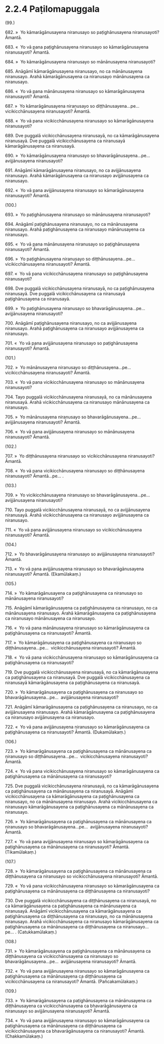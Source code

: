 

# 2.2.4 Paṭilomapuggala




(99.)

682\. »  Yo kāmarāgānusayena niranusayo so paṭighānusayena niranusayoti? Āmantā.

683\. «  Yo vā pana paṭighānusayena niranusayo so kāmarāgānusayena niranusayoti? Āmantā.

684\. »  Yo kāmarāgānusayena niranusayo so mānānusayena niranusayoti?

685\. Anāgāmī kāmarāgānusayena niranusayo, no ca mānānusayena niranusayo. Arahā kāmarāgānusayena ca niranusayo mānānusayena ca niranusayo.

686\. «  Yo vā pana mānānusayena niranusayo so kāmarāgānusayena niranusayoti? Āmantā.

687\. »  Yo kāmarāgānusayena niranusayo so diṭṭhānusayena…pe…  vicikicchānusayena niranusayoti? Āmantā.

688\. «  Yo vā pana vicikicchānusayena niranusayo so kāmarāgānusayena niranusayoti?

689\. Dve puggalā vicikicchānusayena niranusayā, no ca kāmarāgānusayena niranusayā. Dve puggalā vicikicchānusayena ca niranusayā kāmarāgānusayena ca niranusayā.

690\. »  Yo kāmarāgānusayena niranusayo so bhavarāgānusayena…pe…  avijjānusayena niranusayoti?

691\. Anāgāmī kāmarāgānusayena niranusayo, no ca avijjānusayena niranusayo. Arahā kāmarāgānusayena ca niranusayo avijjānusayena ca niranusayo.

692\. «  Yo vā pana avijjānusayena niranusayo so kāmarāgānusayena niranusayoti? Āmantā.

(100.)

693\. »  Yo paṭighānusayena niranusayo so mānānusayena niranusayoti?

694\. Anāgāmī paṭighānusayena niranusayo, no ca mānānusayena niranusayo. Arahā paṭighānusayena ca niranusayo mānānusayena ca niranusayo.

695\. «  Yo vā pana mānānusayena niranusayo so paṭighānusayena niranusayoti? Āmantā.

696\. »  Yo paṭighānusayena niranusayo so diṭṭhānusayena…pe…  vicikicchānusayena niranusayoti? Āmantā.

697\. «  Yo vā pana vicikicchānusayena niranusayo so paṭighānusayena niranusayoti?

698\. Dve puggalā vicikicchānusayena niranusayā, no ca paṭighānusayena niranusayā. Dve puggalā vicikicchānusayena ca niranusayā paṭighānusayena ca niranusayā.

699\. »  Yo paṭighānusayena niranusayo so bhavarāgānusayena…pe…  avijjānusayena niranusayoti?

700\. Anāgāmī paṭighānusayena niranusayo, no ca avijjānusayena niranusayo. Arahā paṭighānusayena ca niranusayo avijjānusayena ca niranusayo.

701\. «  Yo vā pana avijjānusayena niranusayo so paṭighānusayena niranusayoti? Āmantā.

(101.)

702\. »  Yo mānānusayena niranusayo so diṭṭhānusayena…pe…  vicikicchānusayena niranusayoti? Āmantā.

703\. «  Yo vā pana vicikicchānusayena niranusayo so mānānusayena niranusayoti?

704\. Tayo puggalā vicikicchānusayena niranusayā, no ca mānānusayena niranusayā. Arahā vicikicchānusayena ca niranusayo mānānusayena ca niranusayo.

705\. »  Yo mānānusayena niranusayo so bhavarāgānusayena…pe…  avijjānusayena niranusayoti? Āmantā.

706\. «  Yo vā pana avijjānusayena niranusayo so mānānusayena niranusayoti? Āmantā.

(102.)

707\. »  Yo diṭṭhānusayena niranusayo so vicikicchānusayena niranusayoti? Āmantā.

708\. «  Yo vā pana vicikicchānusayena niranusayo so diṭṭhānusayena niranusayoti? Āmantā…pe… .

(103.)

709\. »  Yo vicikicchānusayena niranusayo so bhavarāgānusayena…pe…  avijjānusayena niranusayoti?

710\. Tayo puggalā vicikicchānusayena niranusayā, no ca avijjānusayena niranusayā. Arahā vicikicchānusayena ca niranusayo avijjānusayena ca niranusayo.

711\. «  Yo vā pana avijjānusayena niranusayo so vicikicchānusayena niranusayoti? Āmantā.

(104.)

712\. »  Yo bhavarāgānusayena niranusayo so avijjānusayena niranusayoti? Āmantā.

713\. «  Yo vā pana avijjānusayena niranusayo so bhavarāgānusayena niranusayoti? Āmantā. (Ekamūlakaṃ.)

(105.)

714\. »  Yo kāmarāgānusayena ca paṭighānusayena ca niranusayo so mānānusayena niranusayoti?

715\. Anāgāmī kāmarāgānusayena ca paṭighānusayena ca niranusayo, no ca mānānusayena niranusayo. Arahā kāmarāgānusayena ca paṭighānusayena ca niranusayo mānānusayena ca niranusayo.

716\. «  Yo vā pana mānānusayena niranusayo so kāmarāgānusayena ca paṭighānusayena ca niranusayoti? Āmantā.

717\. »  Yo kāmarāgānusayena ca paṭighānusayena ca niranusayo so diṭṭhānusayena…pe…  vicikicchānusayena niranusayoti? Āmantā.

718\. «  Yo vā pana vicikicchānusayena niranusayo so kāmarāgānusayena ca paṭighānusayena ca niranusayoti?

719\. Dve puggalā vicikicchānusayena niranusayā, no ca kāmarāgānusayena ca paṭighānusayena ca niranusayā. Dve puggalā vicikicchānusayena ca niranusayā kāmarāgānusayena ca paṭighānusayena ca niranusayā.

720\. »  Yo kāmarāgānusayena ca paṭighānusayena ca niranusayo so bhavarāgānusayena…pe…  avijjānusayena niranusayoti?

721\. Anāgāmī kāmarāgānusayena ca paṭighānusayena ca niranusayo, no ca avijjānusayena niranusayo. Arahā kāmarāgānusayena ca paṭighānusayena ca niranusayo avijjānusayena ca niranusayo.

722\. «  Yo vā pana avijjānusayena niranusayo so kāmarāgānusayena ca paṭighānusayena ca niranusayoti? Āmantā. (Dukamūlakaṃ.)

(106.)

723\. »  Yo kāmarāgānusayena ca paṭighānusayena ca mānānusayena ca niranusayo so diṭṭhānusayena…pe…  vicikicchānusayena niranusayoti? Āmantā.

724\. «  Yo vā pana vicikicchānusayena niranusayo so kāmarāgānusayena ca paṭighānusayena ca mānānusayena ca niranusayoti?

725\. Dve puggalā vicikicchānusayena niranusayā, no ca kāmarāgānusayena ca paṭighānusayena ca mānānusayena ca niranusayā. Anāgāmī vicikicchānusayena ca kāmarāgānusayena ca paṭighānusayena ca niranusayo, no ca mānānusayena niranusayo. Arahā vicikicchānusayena ca niranusayo kāmarāgānusayena ca paṭighānusayena ca mānānusayena ca niranusayo.

726\. »  Yo kāmarāgānusayena ca paṭighānusayena ca mānānusayena ca niranusayo so bhavarāgānusayena…pe…  avijjānusayena niranusayoti? Āmantā.

727\. «  Yo vā pana avijjānusayena niranusayo so kāmarāgānusayena ca paṭighānusayena ca mānānusayena ca niranusayoti? Āmantā. (Tikamūlakaṃ.)

(107.)

728\. »  Yo kāmarāgānusayena ca paṭighānusayena ca mānānusayena ca diṭṭhānusayena ca niranusayo so vicikicchānusayena niranusayoti? Āmantā.

729\. «  Yo vā pana vicikicchānusayena niranusayo so kāmarāgānusayena ca paṭighānusayena ca mānānusayena ca diṭṭhānusayena ca niranusayoti?

730\. Dve puggalā vicikicchānusayena ca diṭṭhānusayena ca niranusayā, no ca kāmarāgānusayena ca paṭighānusayena ca mānānusayena ca niranusayā. Anāgāmī vicikicchānusayena ca kāmarāgānusayena ca paṭighānusayena ca diṭṭhānusayena ca niranusayo, no ca mānānusayena niranusayo. Arahā vicikicchānusayena ca niranusayo kāmarāgānusayena ca paṭighānusayena ca mānānusayena ca diṭṭhānusayena ca niranusayo…pe… . (Catukkamūlakaṃ.)

(108.)

731\. »  Yo kāmarāgānusayena ca paṭighānusayena ca mānānusayena ca diṭṭhānusayena ca vicikicchānusayena ca niranusayo so bhavarāgānusayena…pe…  avijjānusayena niranusayoti? Āmantā.

732\. «  Yo vā pana avijjānusayena niranusayo so kāmarāgānusayena ca paṭighānusayena ca mānānusayena ca diṭṭhānusayena ca vicikicchānusayena ca niranusayoti? Āmantā. (Pañcakamūlakaṃ.)

(109.)

733\. »  Yo kāmarāgānusayena ca paṭighānusayena ca mānānusayena ca diṭṭhānusayena ca vicikicchānusayena ca bhavarāgānusayena ca niranusayo so avijjānusayena niranusayoti? Āmantā.

734\. «  Yo vā pana avijjānusayena niranusayo so kāmarāgānusayena ca paṭighānusayena ca mānānusayena ca diṭṭhānusayena ca vicikicchānusayena ca bhavarāgānusayena ca niranusayoti? Āmantā. (Chakkamūlakaṃ.)




